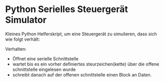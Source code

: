 # Python Serielles Steuergerät Simulator

Kleines Python Helferskript, um eine Steuergerät zu simulieren, dass sich wie folgt verhält:

Verhalten:
- Öffnet eine serielle Schnittstelle
- wartet bis es ein vorher definiertes steurzeichen(kette) über die offene schnittstelle eingelesen wurde
- schreibt danach auf der offenen schnittstelle einen Block an Daten. 